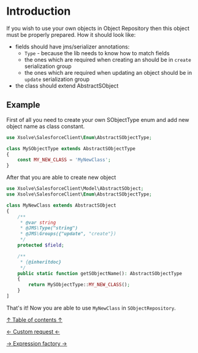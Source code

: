 Introduction
==

If you wish to use your own objects in Object Repository then this object must be properly prepared.
How it should look like:
* fields should have jms/serializer annotations:
  * `Type` - because the lib needs to know how to match fields
  * the ones which are required when creating an should be in `create` serialization group
  * the ones which are required when updating an object should be in `update` serialization group
* the class should extend AbstractSObject

## Example
First of all you need to create your own SObjectType enum and add new object name as class constant.

```php
use Xsolve\SalesforceClient\Enum\AbstractSObjectType;

class MySObjectType extends AbstractSObjectType
{
    const MY_NEW_CLASS = 'MyNewClass';
}
```

After that you are able to create new object

```php
use Xsolve\SalesforceClient\Model\AbstractSObject;
use Xsolve\SalesforceClient\Enum\AbstractSObjectType;

class MyNewClass extends AbstractSObject
{
    /**
     * @var string
     * @JMS\Type("string")
     * @JMS\Groups({"update", "create"})
     */
    protected $field;

    /**
     * {@inheritdoc}
     */
    public static function getSObjectName(): AbstractSObjectType
    {
        return MySObjectType::MY_NEW_CLASS();
    }
]
```
That's it! Now you are able to use `MyNewClass` in `SObjectRepository`.

[↑ Table of contents ↑](doc/README.md)

[← Custom request ←](custom-request.md)

[→ Expression factory →](expression-factory.md)
